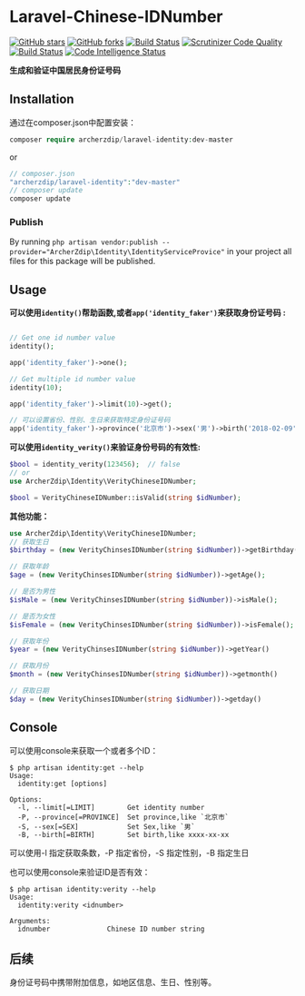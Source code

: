 # Laravel-Chinese-IDNumber
<a href="https://github.com/ArcherZdip/laravel-identity/stargazers"><img alt="GitHub stars" src="https://img.shields.io/github/stars/ArcherZdip/laravel-identity.svg?color=green"></a>
<a href="https://github.com/ArcherZdip/laravel-identity/network"><img alt="GitHub forks" src="https://img.shields.io/github/forks/ArcherZdip/laravel-identity.svg?color=green"></a>
[![Build Status](https://travis-ci.org/ArcherZdip/laravel-identity.svg?branch=master)](https://travis-ci.org/ArcherZdip/laravel-identity)
[![Scrutinizer Code Quality](https://scrutinizer-ci.com/g/ArcherZdip/laravel-identity/badges/quality-score.png?b=master)](https://scrutinizer-ci.com/g/ArcherZdip/laravel-identity/?branch=master)
[![Build Status](https://scrutinizer-ci.com/g/ArcherZdip/laravel-identity/badges/build.png?b=master)](https://scrutinizer-ci.com/g/ArcherZdip/laravel-identity/build-status/master)
[![Code Intelligence Status](https://scrutinizer-ci.com/g/ArcherZdip/laravel-identity/badges/code-intelligence.svg?b=master)](https://scrutinizer-ci.com/code-intelligence)

**生成和验证中国居民身份证号码**

## Installation
通过在composer.json中配置安装：
```php
composer require archerzdip/laravel-identity:dev-master
```
or
```php
// composer.json
"archerzdip/laravel-identity":"dev-master"
// composer update
composer update
```
### Publish
By running 
`php artisan vendor:publish --provider="ArcherZdip\Identity\IdentityServiceProvice"` in your project all files for this package will be published. 

## Usage
**可以使用`identity()`帮助函数,或者`app('identity_faker')`来获取身份证号码 :**
```php

// Get one id number value
identity();

app('identity_faker')->one();

// Get multiple id number value
identity(10);

app('identity_faker')->limit(10)->get();

// 可以设置省份、性别、生日来获取特定身份证号码
app('identity_faker')->province('北京市')->sex('男')->birth('2018-02-09')->one();


```

**可以使用`identity_verity()`来验证身份号码的有效性:**

```php
$bool = identity_verity(123456);  // false
// or
use ArcherZdip\Identity\VerityChineseIDNumber;

$bool = VerityChineseIDNumber::isValid(string $idNumber);
```

**其他功能：**
```php
use ArcherZdip\Identity\VerityChineseIDNumber;
// 获取生日
$birthday = (new VerityChinsesIDNumber(string $idNumber))->getBirthday()->format('Y-m-d');

// 获取年龄
$age = (new VerityChinsesIDNumber(string $idNumber))->getAge();

// 是否为男性
$isMale = (new VerityChinsesIDNumber(string $idNumber))->isMale();

// 是否为女性
$isFemale = (new VerityChinsesIDNumber(string $idNumber))->isFemale();

// 获取年份
$year = (new VerityChinsesIDNumber(string $idNumber))->getYear()

// 获取月份
$month = (new VerityChinsesIDNumber(string $idNumber))->getmonth()

// 获取日期
$day = (new VerityChinsesIDNumber(string $idNumber))->getday()
```

## Console
可以使用console来获取一个或者多个ID：
```
$ php artisan identity:get --help                   
Usage:
  identity:get [options]

Options:
  -l, --limit[=LIMIT]        Get identity number
  -P, --province[=PROVINCE]  Set province,like `北京市`
  -S, --sex[=SEX]            Set Sex,like `男`
  -B, --birth[=BIRTH]        Set birth,like xxxx-xx-xx

```
可以使用-l 指定获取条数，-P 指定省份，-S 指定性别，-B 指定生日


也可以使用console来验证ID是否有效：
```
$ php artisan identity:verity --help            
Usage:
  identity:verity <idnumber>

Arguments:
  idnumber              Chinese ID number string

```


## 后续
身份证号码中携带附加信息，如地区信息、生日、性别等。